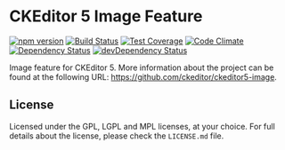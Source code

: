 CKEditor 5 Image Feature
========================================

[![npm version](https://badge.fury.io/js/%40ckeditor%2Fckeditor5-image.svg)](https://www.npmjs.com/package/@ckeditor/ckeditor5-image)
[![Build Status](https://travis-ci.org/ckeditor/ckeditor5-image.svg)](https://travis-ci.org/ckeditor/ckeditor5-image)
[![Test Coverage](https://codeclimate.com/github/ckeditor/ckeditor5-image/badges/coverage.svg)](https://codeclimate.com/github/ckeditor/ckeditor5-image/coverage)
[![Code Climate](https://codeclimate.com/github/ckeditor/ckeditor5-image/badges/gpa.svg)](https://codeclimate.com/github/ckeditor/ckeditor5-image)
[![Dependency Status](https://david-dm.org/ckeditor/ckeditor5-image/status.svg)](https://david-dm.org/ckeditor/ckeditor5-image#info=dependencies)
[![devDependency Status](https://david-dm.org/ckeditor/ckeditor5-image/dev-status.svg)](https://david-dm.org/ckeditor/ckeditor5-image#info=devDependencies)

Image feature for CKEditor 5. More information about the project can be found at the following URL: <https://github.com/ckeditor/ckeditor5-image>.

## License

Licensed under the GPL, LGPL and MPL licenses, at your choice. For full details about the license, please check the `LICENSE.md` file.
